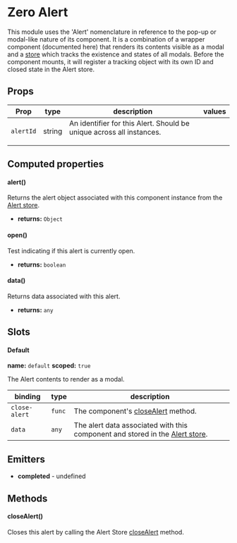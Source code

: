 
# Zero Alert


This module uses the 'Alert' nomenclature in reference to the pop-up or modal-like nature of its component. It is a combination of a wrapper component (documented here) that renders its contents visible as a modal and a [store](/zero-core/modules/alert/store) which tracks the existence and states of all modals. Before the component mounts, it will register a tracking object with its own ID and closed state in the Alert store.

## Props

| Prop | type | description | values |
| ---- | ---- | ----------- | ------ |
| `alertId` | string | An identifier for this Alert. Should be unique across all instances.<ul></ul> |  |

## Computed properties

#### alert()


Returns the alert object associated with this component instance from the [Alert store](/zero-core/modules/alert/store#alerts).


 - **returns:** `Object`  

#### open()


Test indicating if this alert is currently open.


 - **returns:** `boolean`  

#### data()


Returns data associated with this alert.


 - **returns:** `any`  

## Slots

#### Default


**name:** `default`  **scoped:** `true`


The Alert contents to render as a modal.

| binding | type | description |
| ------- | ---- | ----------- |
| `close-alert` | `func` | The component's [closeAlert](/zero-core/modules/alert/components#closealert) method. |
| `data` | `any` | The alert data associated with this component and stored in the [Alert store](/zero-core/modules/alert/store). |

## Emitters


 - **completed** - undefined

## Methods

#### closeAlert()


Closes this alert by calling the Alert Store [closeAlert](/zero-core/modules/alert/store#closealert) method.
